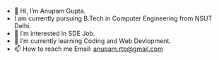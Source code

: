 - 👋 Hi, I’m Anupam Gupta.
- I am currently pursuing B.Tech in Computer Engineering from NSUT Delhi.
- 👀 I’m interested in SDE Job.
- 🌱 I’m currently learning Coding and Web Devlopment.
- 📫 How to reach me Email: anupam.rtp@gmail.com

<!---
Anupamgupta2000/Anupamgupta2000 is a ✨ special ✨ repository because its `README.md` (this file) appears on your GitHub profile.
You can click the Preview link to take a look at your changes.
--->
